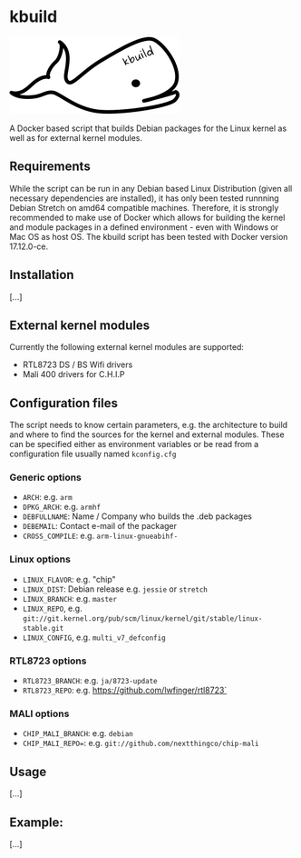 # kbuild

![kbuild logo](logo.png)

A Docker based script that builds Debian packages for the Linux kernel as well
as for external kernel modules.


## Requirements

While the script can be run in any Debian based Linux Distribution (given all
necessary dependencies are installed), it has only been tested runnning Debian
Stretch on amd64 compatible machines.
Therefore, it is strongly recommended to make use of Docker which allows for
building the kernel and module packages in a defined environment - even with
Windows or Mac OS as host OS.
The kbuild script has been tested with Docker version 17.12.0-ce.


## Installation

[...]


## External kernel modules

Currently the following external kernel modules are supported:
 - RTL8723 DS / BS Wifi drivers
 - Mali 400 drivers for C.H.I.P


## Configuration files

The script needs to know certain parameters, e.g. the architecture to build
and where to find the sources for the kernel and external modules.
These can be specified either as environment variables or be read from a
configuration file usually named `kconfig.cfg`

### Generic options

 - `ARCH`: e.g. `arm`
 - `DPKG_ARCH`: e.g. `armhf`
 - `DEBFULLNAME`: Name / Company who builds the .deb packages
 - `DEBEMAIL`: Contact e-mail of the packager
 - `CROSS_COMPILE`: e.g. `arm-linux-gnueabihf-`

### Linux options
 - `LINUX_FLAVOR`: e.g. "chip"
 - `LINUX_DIST`: Debian release e.g. `jessie` or `stretch`
 - `LINUX_BRANCH`: e.g. `master`
 - `LINUX_REPO`, e.g.  `git://git.kernel.org/pub/scm/linux/kernel/git/stable/linux-stable.git`
 - `LINUX_CONFIG`, e.g. `multi_v7_defconfig`

### RTL8723 options
 - `RTL8723_BRANCH`: e.g. `ja/8723-update`
 - `RTL8723_REPO`: e.g. https://github.com/lwfinger/rtl8723`

### MALI options
 - `CHIP_MALI_BRANCH`: e.g. `debian`
 - `CHIP_MALI_REPO=`: e.g. `git://github.com/nextthingco/chip-mali`


## Usage

[...]


## Example: 

[...]
